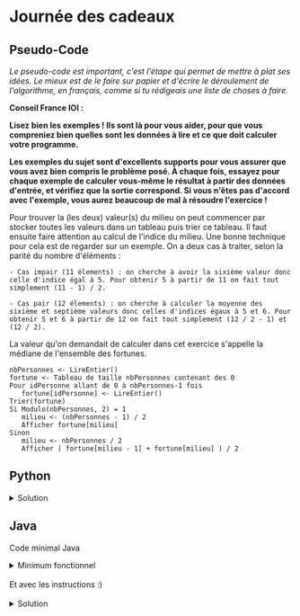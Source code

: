 # Journée des cadeaux

## Pseudo-Code

_Le pseudo-code est important, c'est l'étape qui permet de mettre à plat ses idées. Le mieux est de le faire sur papier et d'écrire le déroulement de l'algorithme, en français, comme si tu rédigeais une liste de choses à faire._

**Conseil France IOI :**

**Lisez bien les exemples ! Ils sont là pour vous aider, pour que vous compreniez bien quelles sont les données à lire et ce que doit calculer votre programme.**

**Les exemples du sujet sont d'excellents supports pour vous assurer que vous avez bien compris le problème posé. À chaque fois, essayez pour chaque exemple de calculer vous-même le résultat à partir des données d'entrée, et vérifiez que la sortie correspond. Si vous n'êtes pas d'accord avec l'exemple, vous aurez beaucoup de mal à résoudre l'exercice !**

 Pour trouver la (les deux) valeur(s) du milieu on peut commencer par stocker toutes les valeurs dans un tableau puis trier ce tableau. Il faut ensuite faire attention au calcul de l'indice du milieu. Une bonne technique pour cela est de regarder sur un exemple. On a deux cas à traiter, selon la parité du nombre d'éléments :

    - Cas impair (11 élements) : on cherche à avoir la sixième valeur donc celle d'indice égal à 5. Pour obtenir 5 à partir de 11 on fait tout simplement (11 - 1) / 2.

    - Cas pair (12 élements) : on cherche à calculer la moyenne des sixième et septième valeurs donc celles d'indices égaux à 5 et 6. Pour obtenir 5 et 6 à partir de 12 on fait tout simplement (12 / 2 - 1) et (12 / 2).

La valeur qu'on demandait de calculer dans cet exercice s'appelle la médiane de l'ensemble des fortunes. 

```
nbPersonnes <- LireEntier()
fortune <- Tableau de taille nbPersonnes contenant des 0
Pour idPersonne allant de 0 à nbPersonnes-1 fois
   fortune[idPersonne] <- LireEntier()
Trier(fortune)
Si Modulo(nbPersonnes, 2) = 1
   milieu <- (nbPersonnes - 1) / 2
   Afficher fortune[milieu]
Sinon
   milieu <- nbPersonnes / 2
   Afficher ( fortune[milieu - 1] + fortune[milieu] ) / 2
```

## Python

<details>
  <summary>Solution</summary>

```Python
nbPersonnes = int(input())
fortune = [0] * nbPersonnes
for idPersonne in range(nbPersonnes):
   fortune[idPersonne] = int(input())
fortune.sort()
if nbPersonnes % 2 == 1:
   milieu = (nbPersonnes - 1) // 2
   print( fortune[milieu] )
else:
   milieu = nbPersonnes // 2
   print( ( fortune[milieu - 1] + fortune[milieu] ) / 2 )
```

</details>

## Java

Code minimal Java

<details>
  <summary>Minimum fonctionnel</summary>

```Java
  class Main {
    public static void main(String[] args) {
      // ton code ici
    }
  }
```

</details>

</br>
Et avec les instructions :)
</br>
</br>

<details>
  <summary>Solution</summary>


```Java
import algorea.Scanner;
import static java.util.Arrays.*;
class Main
{
   public static void main(String[] args)
   {
      Scanner entrée = new Scanner(System.in);
      int nbPersonnes = entrée.nextInt();
      int [] fortune = new int[nbPersonnes];
      for (int idPersonne = 0; idPersonne < nbPersonnes; idPersonne = idPersonne + 1)
      {
         fortune[idPersonne] = entrée.nextInt();
      }
       
      sort(fortune);
       
      if ((nbPersonnes % 2) == 1)
      {
         int milieu = (nbPersonnes - 1) / 2;
         System.out.println( fortune[milieu] );
      }
      else
      {
         int milieu = nbPersonnes / 2;
         System.out.println( (double)( fortune[milieu - 1] + fortune[milieu] ) / 2 );
      }
   }
}
```

</details>
